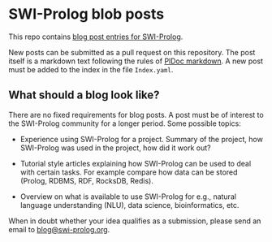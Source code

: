 # SWI-Prolog blob posts

This repo contains [blog post entries for
SWI-Prolog](https://www.swi-prolog.org/blog).

New posts can be submitted as a pull request on this repository. The
post itself is a markdown text following the rules of [PlDoc
markdown](https://www.swi-prolog.org/pldoc/man?section=wiki). A new post
must be added to the index in the file `Index.yaml`.

## What should a blog look like?

There are no fixed requirements for blog posts. A post must be of
interest to the SWI-Prolog community for a longer period. Some possible
topics:

  - Experience using SWI-Prolog for a project.  Summary of the project,
    how SWI-Prolog was used in the project, how did it work out?

  - Tutorial style articles explaining how SWI-Prolog can be used to
    deal with certain tasks.  For example compare how data can be stored
    (Prolog, RDBMS, RDF, RocksDB, Redis).

  - Overview on what is available to use SWI-Prolog for e.g., natural
    language understanding (NLU), data science, bioinformatics, etc.

When in doubt whether your idea qualifies as a submission, please send
an email to blog@swi-prolog.org.
